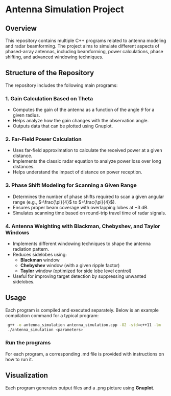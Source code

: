 # Antenna Simulation Project

## Overview
This repository contains multiple C++ programs related to antenna modeling and radar beamforming. The project aims to simulate different aspects of phased-array antennas, including beamforming, power calculations, phase shifting, and advanced windowing techniques.

## Structure of the Repository
The repository includes the following main programs:

### 1. **Gain Calculation Based on Theta**
   - Computes the gain of the antenna as a function of the angle $\theta$ for a given radius.
   - Helps analyze how the gain changes with the observation angle.
   - Outputs data that can be plotted using Gnuplot.

### 2. **Far-Field Power Calculation**
   - Uses far-field approximation to calculate the received power at a given distance.
   - Implements the classic radar equation to analyze power loss over long distances.
   - Helps understand the impact of distance on power reception.

### 3. **Phase Shift Modeling for Scanning a Given Range**
   - Determines the number of phase shifts required to scan a given angular range (e.g., $-\frac{\pi}{4}$ to $+\frac{\pi}{4}$).
   - Ensures proper beam coverage with overlapping lobes at $-3$ dB.
   - Simulates scanning time based on round-trip travel time of radar signals.

### 4. **Antenna Weighting with Blackman, Chebyshev, and Taylor Windows**
   - Implements different windowing techniques to shape the antenna radiation pattern.
   - Reduces sidelobes using:
     - **Blackman** window
     - **Chebyshev** window (with a given ripple factor)
     - **Taylor** window (optimized for side lobe level control)
   - Useful for improving target detection by suppressing unwanted sidelobes.

## Usage
Each program is compiled and executed separately. Below is an example compilation command for a typical program:

```bash
 g++ -o antenna_simulation antenna_simulation.cpp -O2 -std=c++11 -lm
 ./antenna_simulation <parameters>
```

### Run the programs

For each program, a corresponding .md file is provided with instructions on how to run it.

## Visualization
Each program generates output files and a .png picture using **Gnuplot**. 

